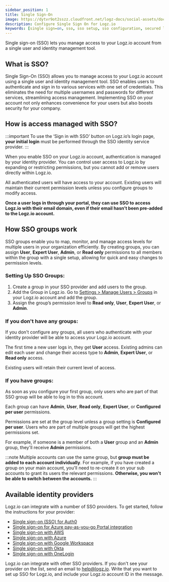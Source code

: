 ```yaml
---
sidebar_position: 1
title: Single Sign-On
image: https://dytvr9ot2sszz.cloudfront.net/logz-docs/social-assets/docs-social.jpg
description: Configure Single Sign On for Logz.io
keywords: [single sign=on, sso, sso setup, sso configuration, secured login, integration]
---
```


Single sign-on (SSO) lets you manage access to your Logz.io account from a single user and identity management tool.


## What is SSO?

Single Sign-On (SSO) allows you to manage access to your Logz.io account using a single user and identity management tool. SSO enables users to authenticate and sign in to various services with one set of credentials. This eliminates the need for multiple usernames and passwords for different services, streamlining access management. Implementing SSO on your account not only enhances convenience for your users but also boosts security for your company.


## How is access managed with SSO?

:::important
To use the ‘Sign in with SSO’ button on Logz.io’s login page, **your initial login** must be performed through the SSO identity service provider.
:::

When you enable SSO on your Logz.io account, authentication is managed by your identity provider. You can control user access to Logz.io by expanding or restricting permissions, but you cannot add or remove users directly within Logz.io.

All authenticated users will have access to your account. Existing users will maintain their current permission levels unless you configure groups to modify access. 

**Once a user logs in through your portal, they can use SSO to access Logz.io with their email domain, even if their email hasn’t been pre-added to the Logz.io account.**


## How SSO groups work

SSO groups enable you to map, monitor, and manage access levels for multiple users in your organization efficiently. By creating groups, you can assign **User**, **Expert User**, **Admin**, or **Read only** permissions to all members within the group with a single setup, allowing for quick and easy changes to permission levels.

### Setting Up SSO Groups:

1.	Create a group in your SSO provider and add users to the group.
2.	Add the Group in Logz.io. Go to [Settings > Manage Users > Groups](https://app.logz.io/#/dashboard/settings/manage-users) in your Logz.io account and add the group.
3.	Assign the group’s permission level to **Read only**, **User**, **Expert User**, or **Admin**.

### If you don't have any groups:


If you don't configure any groups, all users who authenticate with your identity provider will be able to access your Logz.io account.

The first time a new user logs in, they get **User** access. Existing admins can edit each user and change their access type to **Admin**, **Expert User**, or **Read only** access.

Existing users will retain their current level of access.

### If you have groups:

As soon as you configure your first group, only users who are part of that SSO group will be able to log in to this account.

Each group can have **Admin**, **User**, **Read only**, **Expert User**, or **Configured per user** permissions.

Permissions are set at the group level unless a group setting is **Configured per user**.
Users who are part of multiple groups will get the highest permissions set.

For example, if someone is a member of both a **User** group and an **Admin** group,
they'll receive **Admin** permissions.

:::note
Multiple accounts can use the same group, but **group must be added to each account individually**. For example, if you have created a group on your main account, you'll need to re-create it on your sub accounts to grant its users the relevant permissions. 
**Otherwise, you won't be able to switch between the accounts.**
:::


## Available identity providers

Logz.io can integrate with a number of SSO providers.
To get started, follow the instructions for your provider:

* [Single sign-on (SSO) for Auth0](https://docs.logz.io/docs/user-guide/admin/sso/auth0-sso-guide/)
* [Single sign-on for Azure pay-as-you-go Portal integration](https://docs.logz.io/docs/user-guide/admin/sso/azure_marketplace_liftr/)
* [Single sign-on with AWS](https://docs.logz.io/docs/user-guide/admin/sso/aws-sso/)
* [Single sign-on with Azure](https://docs.logz.io/docs/user-guide/admin/sso/azure-sso/)
* [Single sign-on with Google Workspace](https://docs.logz.io/docs/user-guide/admin/sso/google-workspace-sso/)
* [Single sign-on with Okta](https://docs.logz.io/docs/user-guide/admin/sso/okta-sso/)
* [Single sign-on with OneLogin](https://docs.logz.io/docs/user-guide/admin/sso/onelogin-sso/)



Logz.io can integrate with other SSO providers.
If you don't see your provider on the list,
send an email to [help@logz.io](mailto:help@logz.io).
Write that you want to set up SSO for Logz.io,
and include your Logz.io account ID in the message.
